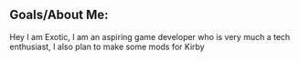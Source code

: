 ## Goals/About Me:
Hey I am Exotic, I am an aspiring game developer who is very much a tech enthusiast, I also plan to make some mods for Kirby

